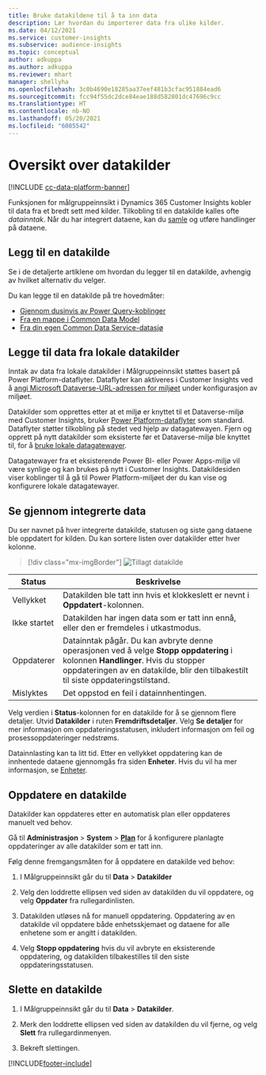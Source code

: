 ```yaml
---
title: Bruke datakildene til å ta inn data
description: Lær hvordan du importerer data fra ulike kilder.
ms.date: 04/12/2021
ms.service: customer-insights
ms.subservice: audience-insights
ms.topic: conceptual
author: adkuppa
ms.author: adkuppa
ms.reviewer: mhart
manager: shellyha
ms.openlocfilehash: 3c0b4690e18285aa37eef481b3cfac951884ead6
ms.sourcegitcommit: fcc94f55dc2dce84eae188d582801dc47696c9cc
ms.translationtype: HT
ms.contentlocale: nb-NO
ms.lasthandoff: 05/20/2021
ms.locfileid: "6085542"
---
```

# <a name="data-sources-overview"></a>Oversikt over datakilder

[!INCLUDE [cc-data-platform-banner](../includes/cc-data-platform-banner.md)]

Funksjonen for målgruppeinnsikt i Dynamics 365 Customer Insights kobler til data fra et bredt sett med kilder. Tilkobling til en datakilde kalles ofte *datainntak*. Når du har integrert dataene, kan du [samle](data-unification.md) og utføre handlinger på dataene.

## <a name="add-a-data-source"></a>Legg til en datakilde

Se i de detaljerte artiklene om hvordan du legger til en datakilde, avhengig av hvilket alternativ du velger.

Du kan legge til en datakilde på tre hovedmåter:

- [Gjennom dusinvis av Power Query-koblinger](connect-power-query.md)
- [Fra en mappe i Common Data Model](connect-common-data-model.md)
- [Fra din egen Common Data Service-datasjø](connect-common-data-service-lake.md)

## <a name="add-data-from-on-premises-data-sources"></a>Legge til data fra lokale datakilder

Inntak av data fra lokale datakilder i Målgruppeinnsikt støttes basert på Power Platform-dataflyter. Dataflyter kan aktiveres i Customer Insights ved å [angi Microsoft Dataverse-URL-adressen for miljøet](manage-environments.md#create-an-environment-in-an-existing-organization) under konfigurasjon av miljøet.

Datakilder som opprettes etter at et miljø er knyttet til et Dataverse-miljø med Customer Insights, bruker [Power Platform-dataflyter](/power-query/dataflows/overview-dataflows-across-power-platform-dynamics-365) som standard. Dataflyter støtter tilkobling på stedet ved hjelp av datagatewayen. Fjern og opprett på nytt datakilder som eksisterte før et Dataverse-miljø ble knyttet til, for å [bruke lokale datagatewayer](/powerapps/maker/data-platform/using-dataflows-with-on-premises-data.md).

Datagatewayer fra et eksisterende Power BI- eller Power Apps-miljø vil være synlige og kan brukes på nytt i Customer Insights. Datakildesiden viser koblinger til å gå til Power Platform-miljøet der du kan vise og konfigurere lokale datagatewayer.

## <a name="review-ingested-data"></a>Se gjennom integrerte data

Du ser navnet på hver integrerte datakilde, statusen og siste gang dataene ble oppdatert for kilden. Du kan sortere listen over datakilder etter hver kolonne.

> [!div class="mx-imgBorder"]
> ![Tillagt datakilde](media/configure-data-datasource-added.png "Tillagt datakilde")

|Status  |Beskrivelse  |
|---------|---------|
|Vellykket   |Datakilden ble tatt inn hvis et klokkeslett er nevnt i **Oppdatert**-kolonnen.
|Ikke startet   |Datakilden har ingen data som er tatt inn ennå, eller den er fremdeles i utkastmodus.         |
|Oppdaterer    |Datainntak pågår. Du kan avbryte denne operasjonen ved å velge **Stopp oppdatering** i kolonnen **Handlinger**. Hvis du stopper oppdateringen av en datakilde, blir den tilbakestilt til siste oppdateringstilstand.       |
|Mislyktes     |Det oppstod en feil i datainnhentingen.         |

Velg verdien i **Status**-kolonnen for en datakilde for å se gjennom flere detaljer. Utvid **Datakilder** i ruten **Fremdriftsdetaljer**. Velg **Se detaljer** for mer informasjon om oppdateringsstatusen, inkludert informasjon om feil og prosessoppdateringer nedstrøms.

Datainnlasting kan ta litt tid. Etter en vellykket oppdatering kan de innhentede dataene gjennomgås fra siden **Enheter**. Hvis du vil ha mer informasjon, se [Enheter](entities.md).

## <a name="refresh-a-data-source"></a>Oppdatere en datakilde

Datakilder kan oppdateres etter en automatisk plan eller oppdateres manuelt ved behov. 

Gå til **Administrasjon** > **System** > [**Plan**](system.md#schedule-tab) for å konfigurere planlagte oppdateringer av alle datakilder som er tatt inn.

Følg denne fremgangsmåten for å oppdatere en datakilde ved behov:

1. I Målgruppeinnsikt går du til **Data** > **Datakilder**

2. Velg den loddrette ellipsen ved siden av datakilden du vil oppdatere, og velg **Oppdater** fra rullegardinlisten.

3. Datakilden utløses nå for manuell oppdatering. Oppdatering av en datakilde vil oppdatere både enhetsskjemaet og dataene for alle enhetene som er angitt i datakilden.

4. Velg **Stopp oppdatering** hvis du vil avbryte en eksisterende oppdatering, og datakilden tilbakestilles til den siste oppdateringsstatusen.

## <a name="delete-a-data-source"></a>Slette en datakilde

1. I Målgruppeinnsikt går du til **Data** > **Datakilder**.

2. Merk den loddrette ellipsen ved siden av datakilden du vil fjerne, og velg **Slett** fra rullegardinmenyen.

3. Bekreft slettingen.


[!INCLUDE[footer-include](../includes/footer-banner.md)]
